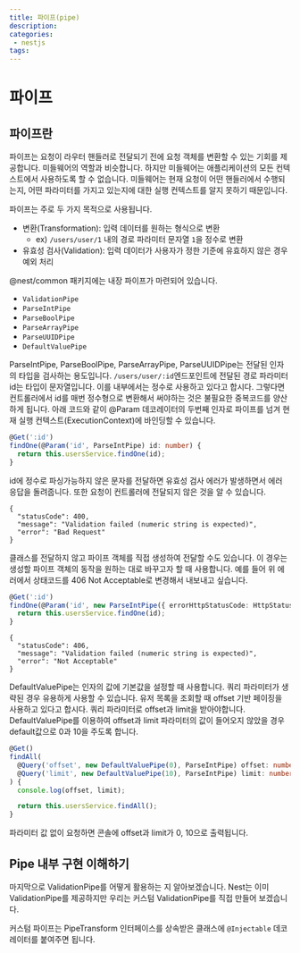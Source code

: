 ```yaml
---
title: 파이프(pipe)
description:
categories:
 - nestjs
tags:
---
```


# 파이프

## 파이프란
파이프는 요청이 라우터 핸들러로 전달되기 전에 요청 객체를 변환할 수 있는 기회를 제공합니다. 미들웨어의 역할과 비슷합니다. 하지만 미들웨어는 애플리케이션의 모든 컨텍스트에서 사용하도록 할 수 없습니다. 미들웨어는 현재 요청이 어떤 핸들러에서 수행되는지, 어떤 파라미터를 가지고 있는지에 대한 실행 컨텍스트를 알지 못하기 때문입니다.  

파이프는 주로 두 가지 목적으로 사용됩니다.  
- 변환(Transformation): 입력 데이터를 원하는 형식으로 변환
	- ex) `/users/user/1` 내의 경로 파라미터 문자열 `1`을 정수로 변환
- 유효성 검사(Validation): 입력 데이터가 사용자가 정한 기준에 유효하지 않은 경우 예외 처리

@nest/common 패키지에는 내장 파이프가 마련되어 있습니다.

- `ValidationPipe`
- `ParseIntPipe`
- `ParseBoolPipe`
- `ParseArrayPipe`
- `ParseUUIDPipe`
- `DefaultValuePipe`

ParseIntPipe, ParseBoolPipe, ParseArrayPipe, ParseUUIDPipe는 전달된 인자의 타입을 검사하는 용도입니다. `/users/user/:id`엔드포인트에 전달된 경로 파라미터 id는 타입이 문자열입니다. 이를 내부에서는 정수로 사용하고 있다고 합시다. 그렇다면 컨트롤러에서 id를 매번 정수형으로 변환해서 써야하는 것은 불필요한 중복코드를 양산하게 됩니다. 아래 코드와 같이 @Param 데코레이터의 두번째 인자로 파이프를 넘겨 현재 실행 컨텍스트(ExecutionContext)에 바인딩할 수 있습니다.  

```typescript
@Get(':id')
findOne(@Param('id', ParseIntPipe) id: number) {
  return this.usersService.findOne(id);
}
```
id에 정수로 파싱가능하지 않은 문자를 전달하면 유효성 검사 에러가 발생하면서 에러 응답을 돌려줍니다. 또한 요청이 컨트롤러에 전달되지 않은 것을 알 수 있습니다.

```
{
  "statusCode": 400,
  "message": "Validation failed (numeric string is expected)",
  "error": "Bad Request"
}
```

클래스를 전달하지 않고 파이프 객체를 직접 생성하여 전달할 수도 있습니다. 이 경우는 생성할 파이프 객체의 동작을 원하는 대로 바꾸고자 할 때 사용합니다. 예를 들어 위 에러에서 상태코드를 406 Not Acceptable로 변경해서 내보내고 싶습니다.

```typescript
@Get(':id')
findOne(@Param('id', new ParseIntPipe({ errorHttpStatusCode: HttpStatus.NOT_ACCEPTABLE })) id: number) {
  return this.usersService.findOne(id);
}
```
```
{
  "statusCode": 406,
  "message": "Validation failed (numeric string is expected)",
  "error": "Not Acceptable"
}
```
DefaultValuePipe는 인자의 값에 기본값을 설정할 때 사용합니다. 쿼리 파라미터가 생략된 경우 유용하게 사용할 수 있습니다. 유저 목록을 조회할 때 offset 기반 페이징을 사용하고 있다고 합시다. 쿼리 파라미터로 offset과 limit을 받아야합니다. DefaultValuePipe를 이용하여 offset과 limit 파라미터의 값이 들어오지 않았을 경우 default값으로 0과 10을 주도록 합니다.  
```typescript
@Get()
findAll(
  @Query('offset', new DefaultValuePipe(0), ParseIntPipe) offset: number,
  @Query('limit', new DefaultValuePipe(10), ParseIntPipe) limit: number,
) {
  console.log(offset, limit);

  return this.usersService.findAll();
}
```
파라미터 값 없이 요청하면 콘솔에 offset과 limit가 0, 10으로 출력됩니다. 

## Pipe 내부 구현 이해하기
마지막으로 ValidationPipe를 어떻게 활용하는 지 알아보겠습니다. Nest는 이미 ValidationPipe를 제공하지만 우리는 커스텀 ValidationPipe를 직접 만들어 보겠습니다.  

커스텀 파이프는 PipeTransform 인터페이스를 상속받은 클래스에 `@Injectable` 데코레이터를 붙여주면 됩니다.
